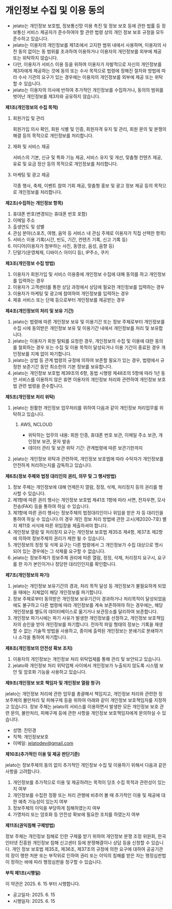 # 개인정보 수집 및 이용 동의

- jelato는 개인정보 보호법, 정보통신망 이용 촉진 및 정보 보호 등에 관한 법률 등 정보통신 서비스 제공자가 준수하여야 할 관련 법령 상의 개인 정보 보호 규정을 모두 준수하고 있습니다.
- jelato는 이용자의 개인정보를 제1조에서 고지한 범위 내에서 사용하며, 이용자의 사전 동의 없이는 동 범위를 초과하여 이용하거나 이용자의 개인정보를 외부에 제공 또는 위탁하지 않습니다.
- 다만, 이용자가 서비스 이용 등을 위하여 이용자가 자발적으로 자신의 개인정보를 제3자에게 제공하는 것에 동의 또는 수사 목적으로 법령에 정해진 절차와 방법에 따라 수사 기관의 요구가 있는 경우에는 이용자의 개인정보를 외부에 제공 또는 위탁할 수 있습니다.
- jelato는 이용자의 의사에 반하여 추가적인 개인정보를 수집하거나, 동의의 범위를 벗어난 개인정보를 제3자와 공유하지 않습니다.

**제1조(개인정보의 수집 목적)**

1. 회원가입 및 관리

   회원가입 의사 확인, 회원 식별 및 인증, 회원자격 유지 및 관리, 회원 문의 및 분쟁의 해결 등의 목적으로 개인정보를 처리합니다.

2. 재화 및 서비스 제공

   서비스의 기본, 신규 및 특화 기능 제공, 서비스 유지 및 개선, 맞춤형 컨텐츠 제공, 유료 및 요금 정산 등의 목적으로 개인정보를 처리합니다.

3. 마케팅 및 광고 제공

   각종 행사, 축제, 이벤트 참여 기회 제공, 맞춤형 홍보 및 광고 정보 제공 등의 목적으로 개인정보를 처리합니다.

**제2조(수집하는 개인정보 항목)**

1. 휴대폰 번호(변경되는 휴대폰 번호 포함)
2. 이메일 주소
3. 출생연도 및 성별
4. 관심 분야(스포츠, 여행, 음악 등 서비스 내 관심 주제로 이용자가 직접 선택한 항목)
5. 서비스 이용 기록(시간, 빈도, 기간, 컨텐츠 기록, 신고 기록 등)
6. 미디어(이용자가 첨부하는 사진, 동영상, 음성, 음향 등)
7. 단말기(운영체제, 디바이스 아이디 등), IP주소, 쿠키

**제3조(개인정보 수집 방법)**

1. 이용자가 회원가입 및 서비스 이용중에 개인정보 수집에 대해 동의를 하고 개인정보를 입력하는 경우
2. 이용자가 고객센터를 통한 상담 과정에서 상담에 필요한 개인정보를 입력하는 경우
3. 이용자가 마케팅 및 광고에 참여하여 개인정보를 입력하는 경우
4. 제휴 서비스 또는 단체 등으로부터 개인정보를 제공받는 경우

**제4조(개인정보의 처리 및 보유 기간)**

1. jelato는 법령에 따른 개인정보 보유 및 이용기간 또는 정보 주체로부터 개인정보를 수집 시에 동의받은 개인정보 보유 및 이용기간 내에서 개인정보를 처리 및 보유합니다.
2. jelato는 이용자가 회원 탈퇴를 요청한 경우, 개인정보의 수집 및 이용에 대한 동의를 철회하는 경우 또는 수집 및 이용 목적이 달성되거나 이용 기간이 종료된 경우 개인정보를 지체 없이 파기합니다.
3. jelato는 상법 등 관계 법령의 규정에 의하여 보존할 필요가 있는 경우, 법령에서 규정한 보존기간 동안 최소한의 기본 정보를 보유합니다.
4. jelato는 개인정보 보호법 제39조의 6항, 동법 시행령 제48조의 5항에 따라 1년 동안 서비스를 이용하지 않은 휴면 이용자의 개인정보 처리와 관련하여 개인정보 보호법 관련 법령을 준수합니다.

**제5조(개인정보 처리 위탁)**

1. jelato는 원활한 개인정보 업무처리를 위하여 다음과 같이 개인정보 처리업무를 위탁하고 있습니다.

   1. AWS, NCLOUD

      - 위탁하는 업무의 내용: 회원 인증, 휴대폰 번호 보관, 이메일 주소 보관, 개인정보 보관, 문자 발송
      - 데이터 관리 및 보관 위탁 기간: 관계법령에 따른 보관기한까지

2. jelato는 개인정보 위탁과 관련하여, 개인정보 보호법에 따라 수탁자가 개인정보를 안전하게 처리하는지를 감독하고 있습니다.

**제6조(정보 주체와 법정 대리인의 권리, 의무 및 그 행사방법)**

1. 정보 주체는 개인정보에 대해 언제든지 열람, 정정, 삭제, 처리정지 등의 권리를 행사할 수 있습니다.
2. 제1항에 따른 권리 행사는 개인정보 보호법 제41조 1항에 따라 서면, 전자우편, 모사전송(FAX) 등을 통하여 하실 수 있습니다.
3. 제1항에 따른 권리 행사는 정보주체의 법정대리인이나 위임을 받은 자 등 대리인을 통하여 하실 수 있습니다.이 경우 개인 정보 처리 방법에 관한 고시(제2020-7호) 별지 제11호 서식에 따른 위임장을 제출하셔야 합니다.
4. 개인정보 열람 및 처리정지 요구는 개인정보 보호법 제35조 제4항, 제37조 제2항에 의하여 정보주체의 권리가 제한 될 수 있습니다.
5. 개인정보의 정정 및 삭제 요구는 다른 법령에서 그 개인정보가 수집 대상으로 명시되어 있는 경우에는 그 삭제를 요구할 수 없습니다.
6. jelato는 정보주체가 정보주체 권리에 따른 열람, 정정, 삭제, 처리정지 요구시, 요구를 한 자가 본인이거나 정당한 대리인인지를 확인합니다.

**제7조(개인정보의 파기)**

1. jelato는 개인정보 보유기간의 경과, 처리 목적 달성 등 개인정보가 불필요하게 되었을 때에는 지체없이 해당 개인정보를 파기합니다.
2. 정보 주체로부터 동의받은 개인정보 보유기간이 경과하거나 처리목적이 달성되었음에도 불구하고 다른 법령에 따라 개인정보를 계속 보존하여야 하는 경우에는, 해당 개인정보를 별도의 데이터베이스로 옮기거나 보관장소를 달리하여 보존합니다.
3. 개인정보 파기시에는 파기 사유가 발생한 개인정보를 선정하고, 개인정보 보호책임자의 승인을 받아 개인정보를 파기합니다. 전자적 파일 형태의 정보는 기록을 재생할 수 없는 기술적 방법을 사용하고, 종이에 출력된 개인정보는 분쇄기로 분쇄하거나 소각을 통하여 파기합니다.

**제8조(개인정보의 안전성 확보 조치)**

1. 이용자의 개인정보는 개인정보 처리 위탁업체를 통해 관리 및 보안되고 있습니다.
2. jelato와 개인정보 처리 위탁업체 사이에서 개인정보가 누출되지 않도록 시스템 보안 및 암호화 기능을 사용하고 있습니다.

**제9조(개인정보 보호 책임자 및 개인정보 열람 청구)**

jelato는 개인정보 처리에 관한 업무를 총괄해서 책임지고, 개인정보 처리와 관련한 정보주체의 불만처리 및 피해구제 등을 위하여 아래와 같이 개인정보 보호책임자를 지정하고 있습니다. 정보 주체는 jelato의 서비스를 이용하면서 발생한 모든 개인정보 보호 관련 문의, 불만처리, 피해구제 등에 관한 사항을 개인정보 보호책임자에게 문의하실 수 있습니다.

- 성명: 진민경
- 직책: 개인정보보호
- 이메일: jelatodev@gmail.com

**제10조(추가적인 이용 및 제공 판단기준)**

jelato는 정보주체의 동의 없이 추가적인 개인정보 수집 및 이용하기 위해서 다음과 같은 사항을 고려합니다.

1. 개인정보를 추가적으로 이용 및 제공하려는 목적이 당초 수집 목적과 관련성이 있는지 여부
2. 개인정보를 수집한 정황 또는 처리 관행에 비추어 볼 때 추가적인 이용 및 제공에 대한 예측 가능성이 있는지 여부
3. 정보주체의 이익을 부당하게 침해하였는지 여부
4. 가명처리 또는 암호화 등 안전성 확보에 필요한 조치를 하였는지 여부

**제11조(권익침해 구제방법)**

정보 주체는 개인정보 침해로 인한 구제를 받기 위하여 개인정보 분쟁 조정 위원회, 한국 인터넷 진흥원 개인정보 침해 신고센터 등에 분쟁해결이나 상담 등을 신청할 수 있습니다. 개인 정보 보호법 제35조, 제36조, 제37조의 규정에 의한 요구에 대하여 공공기관의 장이 행한 처분 또는 부작위로 인하여 권리 또는 이익의 침해를 받은 자는 행정심판법이 정하는 바에 따라 행정심판을 청구할 수 있습니다.

**부칙 제1조(시행일)**

이 약관은 2025. 6. 15 부터 시행합니다.

- 공고일자: 2025. 6. 15
- 시행일자: 2025. 6. 15
